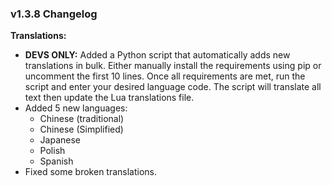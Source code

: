 ### v1.3.8 Changelog

**Translations:**

- **DEVS ONLY:** Added a Python script that automatically adds new translations in bulk. Either manually install the requirements using pip or uncomment the first 10 lines. Once all requirements are met, run the script and enter your desired language code. The script will translate all text then update the Lua translations file.
- Added 5 new languages:
  - Chinese (traditional)
  - Chinese (Simplified)
  - Japanese
  - Polish
  - Spanish
- Fixed some broken translations.
